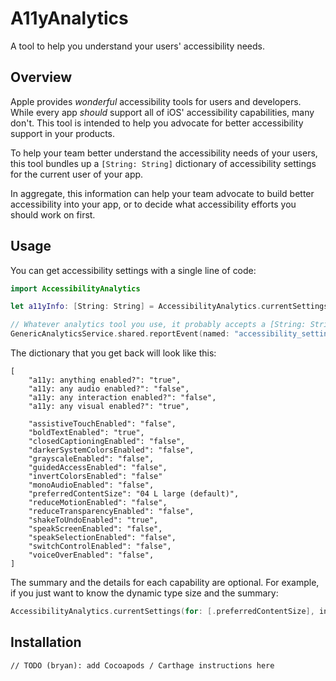 # A11yAnalytics
A tool to help you understand your users' accessibility needs.

## Overview
Apple provides *wonderful* accessibility tools for users and developers. While every app *should*
support all of iOS' accessibility capabilities, many don't. This tool is intended to help you
advocate for better accessibility support in your products.

To help your team better understand the accessibility needs of your users, this tool bundles up a
`[String: String]` dictionary of accessibility settings for the current user of your app.

In aggregate, this information can help your team advocate to build better accessibility into your
app, or to decide what accessibility efforts you should work on first.

## Usage
You can get accessibility settings with a single line of code:

```swift
import AccessibilityAnalytics

let a11yInfo: [String: String] = AccessibilityAnalytics.currentSettings()

// Whatever analytics tool you use, it probably accepts a [String: String] info for events!
GenericAnalyticsService.shared.reportEvent(named: "accessibility_settings", info: self.analyticsInfo)
```

The dictionary that you get back will look like this:

```
[
    "a11y: anything enabled?": "true",
    "a11y: any audio enabled?": "false",
    "a11y: any interaction enabled?": "false",
    "a11y: any visual enabled?": "true",

    "assistiveTouchEnabled": "false",    
    "boldTextEnabled": "true", 
    "closedCaptioningEnabled": "false",
    "darkerSystemColorsEnabled": "false",
    "grayscaleEnabled": "false",
    "guidedAccessEnabled": "false",
    "invertColorsEnabled": "false"
    "monoAudioEnabled": "false",
    "preferredContentSize": "04 L large (default)",
    "reduceMotionEnabled": "false", 
    "reduceTransparencyEnabled": "false", 
    "shakeToUndoEnabled": "true", 
    "speakScreenEnabled": "false",
    "speakSelectionEnabled": "false",
    "switchControlEnabled": "false", 
    "voiceOverEnabled": "false", 
]
```

The summary and the details for each capability are optional. 
For example, if you just want to know the dynamic type size and the summary:

```swift
AccessibilityAnalytics.currentSettings(for: [.preferredContentSize], includeSummary: true)
```


## Installation
`// TODO (bryan): add Cocoapods / Carthage instructions here`
